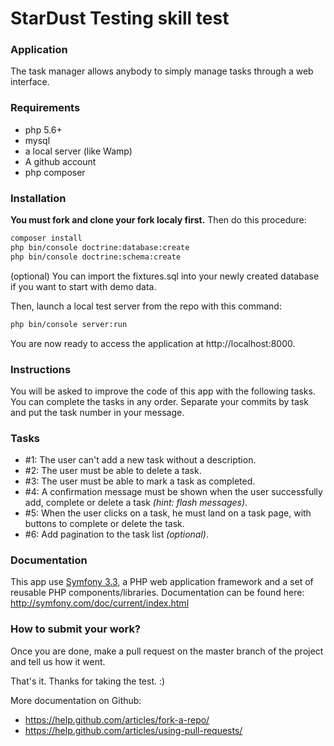 StarDust Testing skill test
==========================

### Application
The task manager allows anybody to simply manage tasks through a web interface.

### Requirements
* php 5.6+
* mysql
* a local server (like Wamp)
* A github account
* php composer

### Installation
**You must fork and clone your fork localy first.** Then do this procedure:
```sh
composer install
php bin/console doctrine:database:create
php bin/console doctrine:schema:create
```
(optional) You can import the fixtures.sql into your newly created database if you want to start with demo data.

Then, launch a local test server from the repo with this command: 
```sh
php bin/console server:run
```
You are now ready to access the application at http://localhost:8000.

### Instructions

You will be asked to improve the code of this app with the following tasks. You can complete the tasks in any order. Separate your commits by task and put the task number in your message.

### Tasks
* #1: The user can't add a new task without a description.
* #2: The user must be able to delete a task.
* #3: The user must be able to mark a task as completed.
* #4: A confirmation message must be shown when the user successfully add, complete or delete a task _(hint: flash messages)_.
* #5: When the user clicks on a task, he must land on a task page, with buttons to complete or delete the task.
* #6: Add pagination to the task list _(optional)_.


### Documentation
This app use [Symfony 3.3](http://symfony.com/), a PHP web application framework and a set of reusable PHP components/libraries. Documentation can be found here: http://symfony.com/doc/current/index.html


### How to submit your work?

Once you are done, make a pull request on the master branch of the project and tell us how it went.

That's it. Thanks for taking the test. :)


More documentation on Github:
* https://help.github.com/articles/fork-a-repo/
* https://help.github.com/articles/using-pull-requests/
